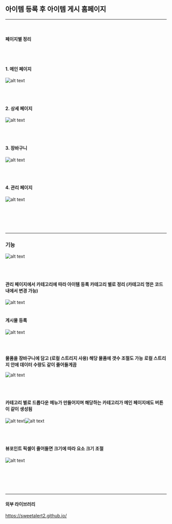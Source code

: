## 아이템 등록 후 아이템 게시 홈페이지

<hr/>

<br>

#### 페이지별 정리

<br>
<br>

#### 1. 메인 페이지

![alt text](./homepages/image/image-1.png)


<br>
<br>

#### 2. 상세 페이지

![alt text](./homepages/image/image-8.png)

<br>
<br>

#### 3. 장바구니



![alt text](./homepages/image/image-9.png)

<br>
<br>

#### 4. 관리 페이지



![alt text](./homepages/image/image-10.png)

<br><br>
<br>
<br>
<hr/>

### **기능**


![alt text](./homepages/image/image.png)

<br>
<br>

#### 관리 페이지에서 카테고리에 따라 아이템 등록 카테고리 별로 정리 (카테고리 명은 코드 내에서 변경 가능)


![alt text](./homepages/image/image-1.png)
<br>
<br>

#### 게시물 등록


![alt text](./homepages/image/image-2.png)

<br>
<br>

**물품을 장바구니에 담고 (로컬 스트리지 사용) 해당 물품에 갯수 조절도 가능**
**로컬 스트리지 안에 데이터 수량도 같이 줄어들게끔**


![alt text](./homepages/image/image-3.png)

<br>
<br>

#### 카테고리 별로 드롭다운 메뉴가 만들어지며 해당하는 카테고리가 메인 페이지에도 버튼이 같이 생성됨

![alt text](./homepages/image/image-4.png)![alt text](./homepages/image/image-5.png)

<br><br>

#### 뷰포인트 픽셀이 줄어들면 크기에 따라 요소 크기 조절


![alt text](./homepages/image/image-6.png)

<br>
<br>
<br><br>

<hr/>

#### 외부 라이브러리

https://sweetalert2.github.io/
